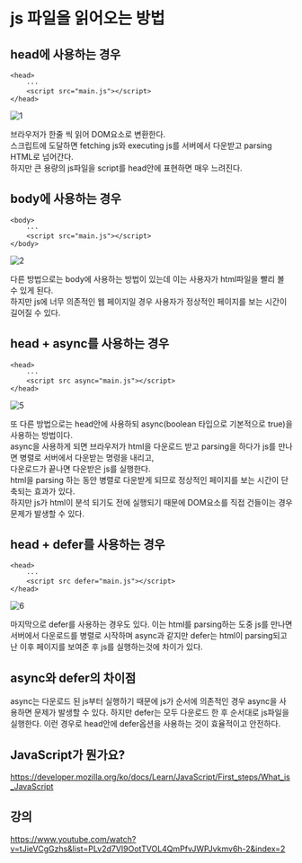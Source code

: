 # js 파일을 읽어오는 방법

## head에 사용하는 경우
```
<head>
    ···
    <script src="main.js"></script>
</head>
```  

![1](https://user-images.githubusercontent.com/73509513/155283352-7c872972-3b48-4313-b5a3-f835063d315d.png)

브라우저가 한줄 씩 읽어 DOM요소로 변환한다.  
스크립트에 도달하면 fetching js와 executing js를 서버에서 다운받고 parsing HTML로 넘어간다.  
하지만 큰 용량의 js파일을 script를 head안에 표현하면 매우 느려진다.  

## body에 사용하는 경우
```
<body>
    ···
    <script src="main.js"></script>
</body>
```  

![2](https://user-images.githubusercontent.com/73509513/155283359-b7427130-17ec-4590-8580-63b5fe7ca839.png)

다른 방법으로는 body에 사용하는 방법이 있는데 이는 사용자가 html파일을 빨리 볼 수 있게 된다.  
하지만 js에 너무 의존적인 웹 페이지일 경우 사용자가 정상적인 페이지를 보는 시간이 길어질 수 있다.  

## head + async를 사용하는 경우
```
<head>
    ···
    <script src async="main.js"></script>
</head>
```  

![5](https://user-images.githubusercontent.com/73509513/155283366-a306ddc1-fa59-409e-b77b-913eeb2541ba.png)

또 다른 방법으로는 head안에 사용하되 async(boolean 타입으로 기본적으로 true)을 사용하는 방법이다.  
async을 사용하게 되면 브라우저가 html을 다운로드 받고 parsing을 하다가 js를 만나면 병렬로 서버에서 다운받는 명령을 내리고,  
다운로드가 끝나면 다운받은 js를 실행한다.  
html을 parsing 하는 동안 병렬로 다운받게 되므로 정상적인 페이지를 보는 시간이 단축되는 효과가 있다.  
하지만 js가 html이 분석 되기도 전에 실행되기 때문에 DOM요소를 직접 건들이는 경우 문제가 발생할 수 있다.  

## head + defer를 사용하는 경우
```
<head>
    ···
    <script src defer="main.js"></script>
</head>
```  

![6](https://user-images.githubusercontent.com/73509513/155283374-f13d0b93-2729-4c0a-afd3-57371653d4df.png)

마지막으로 defer를 사용하는 경우도 있다.
이는 html를 parsing하는 도중 js를 만나면 서버에서 다운로드를 병렬로 시작하며 async과 같지만
defer는 html이 parsing되고 난 이후 페이지를 보여준 후 js를 실행하는것에 차이가 있다.

## async와 defer의 차이점
async는 다운로드 된 js부터 실행하기 때문에 js가 순서에 의존적인 경우 async을 사용하면 문제가 발생할 수 있다.
하지만 defer는 모두 다운로드 한 후 순서대로 js파일을 실행한다.
이런 경우로 head안에 defer옵션을 사용하는 것이 효율적이고 안전하다.

## JavaScript가 뭔가요?
https://developer.mozilla.org/ko/docs/Learn/JavaScript/First_steps/What_is_JavaScript

## 강의
https://www.youtube.com/watch?v=tJieVCgGzhs&list=PLv2d7VI9OotTVOL4QmPfvJWPJvkmv6h-2&index=2
